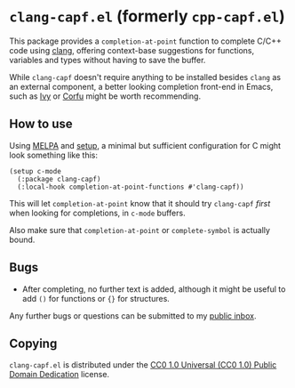 `clang-capf.el` (formerly `cpp-capf.el`)
========================================

This package provides a `completion-at-point` function to complete C/C++
code using [clang], offering context-base suggestions for functions,
variables and types without having to save the buffer.

While `clang-capf` doesn't require anything to be installed besides
`clang` as an external component, a better looking completion
front-end in Emacs, such as [Ivy] or [Corfu] might be worth recommending.

How to use
----------

Using [MELPA] and [setup], a minimal but sufficient configuration for
C might look something like this:

~~~elisp
(setup c-mode
  (:package clang-capf)
  (:local-hook completion-at-point-functions #'clang-capf))
~~~

This will let `completion-at-point` know that it should try
`clang-capf` _first_ when looking for completions, in `c-mode`
buffers.

Also make sure that `completion-at-point` or `complete-symbol` is
actually bound.

Bugs
----

- After completing, no further text is added, although it might be
  useful to add `()` for functions or `{}` for structures.

Any further bugs or questions can be submitted to my [public
inbox][mail].

Copying
-------

`clang-capf.el` is distributed under the [CC0 1.0 Universal (CC0 1.0)
Public Domain Dedication][cc0] license.

[clang]: https://clang.llvm.org/
[Ivy]: https://github.com/abo-abo/swiper#ivy
[Corfu]: https://github.com/minad/corfu
[MELPA]: https://melpa.org/#/clang-capf
[setup]: http://elpa.gnu.org/packages/setup.html
[mail]: https://lists.sr.ht/~pkal/public-inbox
[cc0]: https://creativecommons.org/publicdomain/zero/1.0/deed
